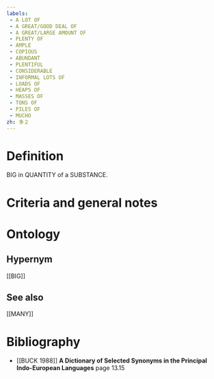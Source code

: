 ```yaml
---
labels: 
 - A LOT OF
 - A GREAT/GOOD DEAL OF
 - A GREAT/LARGE AMOUNT OF
 - PLENTY OF
 - AMPLE
 - COPIOUS
 - ABUNDANT
 - PLENTIFUL
 - CONSIDERABLE
 - INFORMAL LOTS OF
 - LOADS OF
 - HEAPS OF
 - MASSES OF
 - TONS OF
 - PILES OF
 - MUCHO
zh: 多２
---
```


# Definition
BIG in QUANTITY of a SUBSTANCE.
# Criteria and general notes
# Ontology

## Hypernym
[[BIG]]
## See also
[[MANY]]
# Bibliography
- [[BUCK 1988]]
**A Dictionary of Selected Synonyms in the Principal Indo-European Languages** page 13.15

